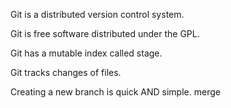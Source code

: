 Git is a distributed version control system.

Git is free software distributed under the GPL.

Git has a mutable index called stage.

Git tracks changes of files.

Creating a new branch is quick AND simple.
merge 

